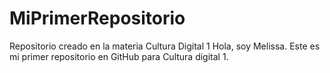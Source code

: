 # MiPrimerRepositorio
Repositorio creado en la materia Cultura Digital 1
Hola, soy Melissa. Este es mi primer repositorio en GitHub para Cultura digital 1.
